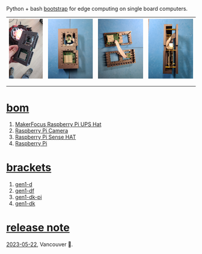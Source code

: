 Python + bash <a href="https://github.com/kamangir/blue-sbc">bootstrap</a> for edge computing on single board computers.

| [![image](../images/blue-sense-1.jpg)](https://github.com/kamangir/blue-bracket/blob/main/images/blue-sense-1.jpg) | [![image](../images/blue-sense-2.jpg)](https://github.com/kamangir/blue-bracket/blob/main/images/blue-sense-2.jpg) | [![image](../images/blue-sense-3.jpg)](https://github.com/kamangir/blue-bracket/blob/main/images/blue-sense-3.jpg) | [![image](../images/blue-sense-4.jpg)](https://github.com/kamangir/blue-bracket/blob/main/images/blue-sense-4.jpg) |
| --- | --- | --- | --- |

---

# [bom](../parts.md)

1. [MakerFocus Raspberry Pi UPS Hat](../parts.md#makerfocus-raspberry-pi-ups-hat)
1. [Raspberry Pi Camera](../parts.md#raspberry-pi-camera)
1. [Raspberry Pi Sense HAT](../parts.md#raspberry-pi-sense-hat)
1. [Raspberry Pi](../parts.md#raspberry-pi)

# [brackets](../brackets)

1. [gen1-d](../brackets/gen1-d/gen1-d.stl)
1. [gen1-df](../brackets/gen1-df/gen1-df.stl)
1. [gen1-dk-pi](../brackets/gen1-dk-pi/gen1-dk-pi.stl)
1. [gen1-dk](../brackets/gen1-dk/gen1-dk.stl)

# [release note](../releases.md)
[2023-05-22](https://medium.com/@arash-kamangir/blue-sense-93dd45e7e588), Vancouver 🌈.
